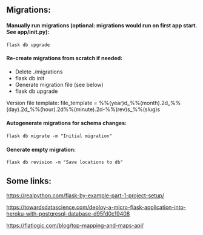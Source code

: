 ## Migrations:

#### Manually run migrations (optional: migrations would run on first app start. See app/__init__.py):
`flask db upgrade`

#### Re-create migrations from scratch if needed:
- Delete ./migrations
- flask db init
- Generate migration file (see below)
- flask db upgrade

Version file template:
file_template = %%(year)d_%%(month).2d_%%(day).2d_%%(hour).2d%%(minute).2d-%%(rev)s_%%(slug)s

#### Autogenerate migrations for schema changes:
`flask db migrate -m "Initial migration"`

#### Generate empty migration:
`flask db revision -m "Save locations to db"`


## Some links:
https://realpython.com/flask-by-example-part-1-project-setup/

https://towardsdatascience.com/deploy-a-micro-flask-application-into-heroku-with-postgresql-database-d95fd0c19408

https://flatlogic.com/blog/top-mapping-and-maps-api/

